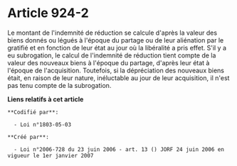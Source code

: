 # Article 924-2

Le montant de l'indemnité de réduction se calcule d'après la valeur des biens donnés ou légués à l'époque du partage ou de
leur aliénation par le gratifié et en fonction de leur état au jour où la libéralité a pris effet. S'il y a eu subrogation,
le calcul de l'indemnité de réduction tient compte de la valeur des nouveaux biens à l'époque du partage, d'après leur état à
l'époque de l'acquisition. Toutefois, si la dépréciation des nouveaux biens était, en raison de leur nature, inéluctable au
jour de leur acquisition, il n'est pas tenu compte de la subrogation.

**Liens relatifs à cet article**

	**Codifié par**:

	  - Loi n°1803-05-03

	**Créé par**:

	  - Loi n°2006-728 du 23 juin 2006 - art. 13 () JORF 24 juin 2006 en vigueur le 1er janvier 2007

